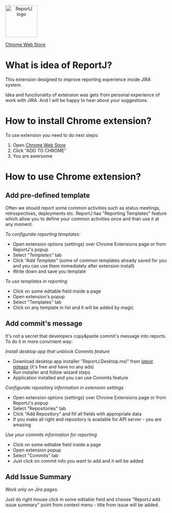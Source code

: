 <img src="https://github.com/mishani0x0ef/ReportJ/blob/master/ReportJ.Extension.Chrome/app/img/logo-lg.png" alt="ReportJ logo" height="100" style="text-align: center; display: block;">

[Chrome Web Store](https://chrome.google.com/webstore/detail/reportj/hijbdbjoelgicnhnghhhlkpbhjdmchfg?hl=en-US)

# What is idea of ReportJ?

This extension designed to improve reporting experience inside JIRA system.

Idea and functionality of extension was gets from personal experience of work with JIRA. And I will be happy to hear about your suggestions.

# How to install Chrome extension?

To use extension you need to do next steps:

1. Open [Chrome Web Store](https://chrome.google.com/webstore/detail/reportj/hijbdbjoelgicnhnghhhlkpbhjdmchfg?hl=en-US)
2. Click "ADD TO CHROME"
3. You are awersome

# How to use Chrome extension?

## Add pre-defined template

Often we should report some common activities such as status meetings, retrospectives, deployments etc. ReportJ has "Reporting Templates" feature which allow you to define your common activities once and than use it at any moment.

*To configurate reporting templates:*

* Open extension options (settings) over Chrome Extensions page or from ReportJ's popup
* Select *"Templates"* tab
* Click *"Add Template"* (some of common templates already saved for you and you can use them immediately after extension install)
* Write down and save you template

*To use templates in reporting*

* Click on some editable field inside a page
* Open extension's popup 
* Select "Templates" tab
* Click on any template in list and it will be added by magic

## Add commit's message

It's not a secret that developers copy&paste commit's message into reports. To do it in more convinient way:

*Install desktop app that unblock Commits feature*

* Download desktop app installer "ReportJ.Desktop.msi" from [latest release](https://github.com/mishani0x0ef/ReportJ/releases/latest) (it's free and have no any ads)
* Run installer and follow wizard steps
* Application installed and you can use Commits feature

*Configurate repository information in extension settings*

* Open extension options (settings) over Chrome Extensions page or from ReportJ's popup
* Select "Repositories" tab
* Click "Add Repository" and fill all fields with appropriate data
* If you make all right and repository is available for API server - you are amazing

*Use your commits information for reporting*

* Click on some editable field inside a page
* Open extension popup 
* Select "Commits" tab
* Just click on commit info you want to add and it will be added

## Add Issue Summary

*Work only on Jira pages.*

Just do right mouse click in some editable field and choose "ReportJ add issue summary" point from context menu - title from issue will be added.
